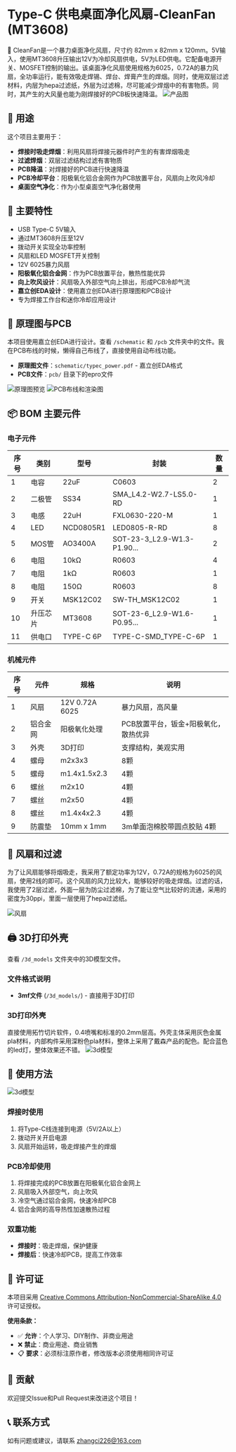 # Type-C 供电桌面净化风扇-CleanFan (MT3608)

🎉 CleanFan是一个暴力桌面净化风扇，尺寸约 82mm x 82mm x 120mm。5V输入，使用MT3608升压输出12V为冷却风扇供电，5V为LED供电。它配备电源开关、MOSFET控制的输出。该桌面净化风扇使用规格为6025，0.72A的暴力风扇，全功率运行，能有效吸走焊锡、焊台、焊膏产生的焊烟。同时，使用双层过滤材料，内层为hepa过滤纸，外层为过滤棉，尽可能减少焊烟中的有害物质。同时，其产生的大风量也能为刚焊接好的PCB板快速降温。
![产品图](img/fan.gif)

## 🎯 用途

这个项目主要用于：
- **焊接时吸走焊烟**：利用风扇将焊接元器件时产生的有害焊烟吸走
- **过滤焊烟**：双层过滤结构过滤有害物质
- **PCB降温**：对焊接好的PCB进行快速降温
- **PCB冷却平台**：阳极氧化铝合金网作为PCB放置平台，风扇向上吹风冷却
- **桌面空气净化**：作为小型桌面空气净化器使用

## 🔋 主要特性

- USB Type-C 5V输入
- 通过MT3608升压至12V
- 拨动开关实现全功率控制
- 风扇和LED MOSFET开关控制
- 12V 6025暴力风扇
- **阳极氧化铝合金网**：作为PCB放置平台，散热性能优异
- **向上吹风设计**：风扇吸入外部空气向上排出，形成PCB冷却气流
- **嘉立创EDA设计**：使用嘉立创EDA进行原理图和PCB设计
- 专为焊接工作台和迷你冷却应用设计

## 📐 原理图与PCB

本项目使用嘉立创EDA进行设计。查看 `/schematic` 和 `/pcb` 文件夹中的文件。我在PCB布线的时候，懒得自己布线了，直接使用自动布线功能。

- **原理图文件**：`schematic/typec_power.pdf` - 嘉立创EDA格式
- **PCB文件**：`pcb/` 目录下的epro文件

![原理图预览](schematic/schematic.png)
![PCB布线和渲染图](pcb/preview.png)

## 📦 BOM 主要元件

### 电子元件
| 序号 | 类别   | 型号         | 封装                        | 数量 |
|------|--------|--------------|-----------------------------|------|
| 1    | 电容   | 22uF         | C0603                       | 2    |
| 2    | 二极管 | SS34         | SMA_L4.2-W2.7-LS5.0-RD      | 1    |
| 3    | 电感   | 22uH         | FXL0630-220-M               | 1    |
| 4    | LED    | NCD0805R1    | LED0805-R-RD                | 8    |
| 5    | MOS管  | AO3400A      | SOT-23-3_L2.9-W1.3-P1.90... | 2    |
| 6    | 电阻   | 10kΩ         | R0603                       | 4    |
| 7    | 电阻   | 1kΩ          | R0603                       | 1    |
| 8    | 电阻   | 150Ω         | R0603                       | 8    |
| 9    | 开关   | MSK12C02     | SW-TH_MSK12C02              | 1    |
| 10   | 升压芯片     | MT3608       | SOT-23-6_L2.9-W1.6-P0.95... | 1    |
| 11   | 供电口 | TYPE-C 6P    | TYPE-C-SMD_TYPE-C-6P        | 1    |

### 机械元件
| 序号 | 元件     | 规格           | 说明                 |
|------|----------|----------------|----------------------|
| 1    | 风扇     | 12V 0.72A 6025       | 暴力风扇，高风量     |
| 2    | 铝合金网 | 阳极氧化处理   | PCB放置平台，钣金+阳极氧化，散热优异 |
| 3    | 外壳     | 3D打印         | 支撑结构，美观实用   |
| 4    | 螺母     | m2x3x3         | 8颗                  |
| 5    | 螺母     | m1.4x1.5x2.3   | 4颗                  |
| 6    | 螺丝     | m2x10          | 4颗                  |
| 7    | 螺丝     | m2x50          | 4颗                  |
| 8    | 螺丝     | m1.4x4x2.3   | 4颗                  |
| 9    | 防震垫   | 10mm x 1mm   | 3m单面泡棉胶带圆点胶贴 4颗 |

## 🌿 风扇和过滤
为了让风扇能够将烟吸走，我采用了额定功率为12V，0.72A的规格为6025的风扇，使用2线的即可。这个风扇的风力比较大，能够较好的吸走焊烟。过滤的话，我使用了2层过滤，外面一层为防尘过滤棉，为了能让空气比较好的流通，采用的密度为30ppi，里面一层使用了hepa过滤纸。

![风扇](img/fan.png)

## 🖨️ 3D打印外壳

查看 `/3d_models` 文件夹中的3D模型文件。

### 文件格式说明
- **3mf文件** (`/3d_models/`) - 直接用于3D打印

### 3D打印外壳
直接使用拓竹切片软件，0.4喷嘴和标准的0.2mm层高。外壳主体采用灰色金属pla材料，内部构件采用深粉色pla材料，整体上采用了戴森产品的配色。配合蓝色的led灯，整体效果还不错。
![3d模型](img/3d.png)

## 🔧 使用方法
![3d模型](img/demo.gif)

### 焊接时使用
1. 将Type-C线连接到电源（5V/2A以上）
2. 拨动开关开启电源
3. 风扇开始运转，吸走焊接产生的焊烟

### PCB冷却使用
1. 将焊接完成的PCB放置在阳极氧化铝合金网上
2. 风扇吸入外部空气，向上吹风
3. 冷空气通过铝合金网，快速冷却PCB
4. 铝合金网的高导热性加速散热过程

### 双重功能
- **焊接时**：吸走焊烟，保护健康
- **焊接后**：快速冷却PCB，提高工作效率

## 📜 许可证

本项目采用 [Creative Commons Attribution-NonCommercial-ShareAlike 4.0](LICENSE) 许可证授权。

**使用条款：**
- ✅ **允许**：个人学习、DIY制作、非商业用途
- ❌ **禁止**：商业用途、商业销售
- 📋 **要求**：必须标注原作者，修改版本必须使用相同许可证

## 🤝 贡献

欢迎提交Issue和Pull Request来改进这个项目！

## 📞 联系方式

如有问题或建议，请联系 zhangci226@163.com
